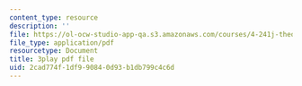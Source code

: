 ```yaml
---
content_type: resource
description: ''
file: https://ol-ocw-studio-app-qa.s3.amazonaws.com/courses/4-241j-theory-of-city-form-spring-2013/2cad774f1df990840d93b1db799c4c6d_wOR8XgKnWZA.pdf
file_type: application/pdf
resourcetype: Document
title: 3play pdf file
uid: 2cad774f-1df9-9084-0d93-b1db799c4c6d
---
```

